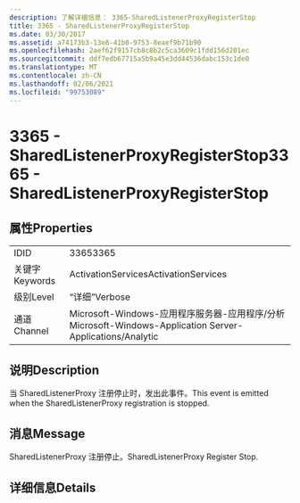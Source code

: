 ```yaml
---
description: 了解详细信息： 3365-SharedListenerProxyRegisterStop
title: 3365 - SharedListenerProxyRegisterStop
ms.date: 03/30/2017
ms.assetid: a74173b3-13e8-41b0-9753-8eaef9b71b90
ms.openlocfilehash: 2aef62f9157cb8c8b2c5ca3609c1fdd156d201ec
ms.sourcegitcommit: ddf7edb67715a5b9a45e3dd44536dabc153c1de0
ms.translationtype: MT
ms.contentlocale: zh-CN
ms.lasthandoff: 02/06/2021
ms.locfileid: "99753089"
---
```

# <a name="3365---sharedlistenerproxyregisterstop"></a><span data-ttu-id="94cfd-103">3365 - SharedListenerProxyRegisterStop</span><span class="sxs-lookup"><span data-stu-id="94cfd-103">3365 - SharedListenerProxyRegisterStop</span></span>

## <a name="properties"></a><span data-ttu-id="94cfd-104">属性</span><span class="sxs-lookup"><span data-stu-id="94cfd-104">Properties</span></span>  
  
|||  
|-|-|  
|<span data-ttu-id="94cfd-105">ID</span><span class="sxs-lookup"><span data-stu-id="94cfd-105">ID</span></span>|<span data-ttu-id="94cfd-106">3365</span><span class="sxs-lookup"><span data-stu-id="94cfd-106">3365</span></span>|  
|<span data-ttu-id="94cfd-107">关键字</span><span class="sxs-lookup"><span data-stu-id="94cfd-107">Keywords</span></span>|<span data-ttu-id="94cfd-108">ActivationServices</span><span class="sxs-lookup"><span data-stu-id="94cfd-108">ActivationServices</span></span>|  
|<span data-ttu-id="94cfd-109">级别</span><span class="sxs-lookup"><span data-stu-id="94cfd-109">Level</span></span>|<span data-ttu-id="94cfd-110">“详细”</span><span class="sxs-lookup"><span data-stu-id="94cfd-110">Verbose</span></span>|  
|<span data-ttu-id="94cfd-111">通道</span><span class="sxs-lookup"><span data-stu-id="94cfd-111">Channel</span></span>|<span data-ttu-id="94cfd-112">Microsoft-Windows-应用程序服务器-应用程序/分析</span><span class="sxs-lookup"><span data-stu-id="94cfd-112">Microsoft-Windows-Application Server-Applications/Analytic</span></span>|  
  
## <a name="description"></a><span data-ttu-id="94cfd-113">说明</span><span class="sxs-lookup"><span data-stu-id="94cfd-113">Description</span></span>  

 <span data-ttu-id="94cfd-114">当 SharedListenerProxy 注册停止时，发出此事件。</span><span class="sxs-lookup"><span data-stu-id="94cfd-114">This event is emitted when the SharedListenerProxy registration is stopped.</span></span>  
  
## <a name="message"></a><span data-ttu-id="94cfd-115">消息</span><span class="sxs-lookup"><span data-stu-id="94cfd-115">Message</span></span>  

 <span data-ttu-id="94cfd-116">SharedListenerProxy 注册停止。</span><span class="sxs-lookup"><span data-stu-id="94cfd-116">SharedListenerProxy Register Stop.</span></span>  
  
## <a name="details"></a><span data-ttu-id="94cfd-117">详细信息</span><span class="sxs-lookup"><span data-stu-id="94cfd-117">Details</span></span>
